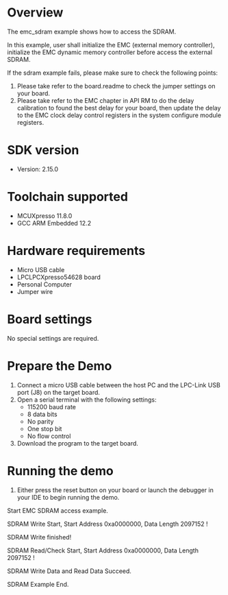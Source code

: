 Overview
========

The emc_sdram example shows how to access the SDRAM.

In this example, user shall initialize the EMC (external memory controller), initialize the
EMC dynamic memory controller before access the external SDRAM.

If the sdram example fails, please make sure to check the following points:
1. Please take refer to the board.readme to check the jumper settings on your board.
2. Please take refer to the EMC chapter in API RM to do the delay calibration to found the best delay for your board, then update the delay to the EMC clock delay control registers in the system configure module registers.

SDK version
===========
- Version: 2.15.0

Toolchain supported
===================
- MCUXpresso  11.8.0
- GCC ARM Embedded  12.2

Hardware requirements
=====================
- Micro USB cable
- LPCLPCXpresso54628 board
- Personal Computer
- Jumper wire

Board settings
==============
No special settings are required.

Prepare the Demo
================
1.  Connect a micro USB cable between the host PC and the LPC-Link USB port (J8) on the target board.
2.  Open a serial terminal with the following settings:
    - 115200 baud rate
    - 8 data bits
    - No parity
    - One stop bit
    - No flow control
3.  Download the program to the target board.

Running the demo
================
1.  Either press the reset button on your board or launch the debugger in your IDE to begin running the demo.


 Start EMC SDRAM access example.

 SDRAM Write Start, Start Address 0xa0000000, Data Length 2097152 !

 SDRAM Write finished!

 SDRAM Read/Check Start, Start Address 0xa0000000, Data Length 2097152 !

 SDRAM Write Data and Read Data Succeed.

 SDRAM Example End.


